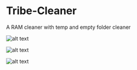 # Tribe-Cleaner
A RAM cleaner with temp and empty folder cleaner

![alt text](https://cdn.discordapp.com/attachments/1051113640733966407/1051114102384250991/image1.png)

![alt text](https://cdn.discordapp.com/attachments/1051113640733966407/1051114051318591579/image.png)

![alt text](https://cdn.discordapp.com/attachments/1051113640733966407/1051114315924656158/image.png)
